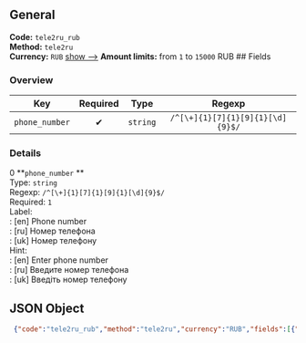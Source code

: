 ## General 
**Code:** `tele2ru_rub`  
**Method:** `tele2ru`  
**Currency:** `RUB` [show -->]() 
**Amount limits:** from `1`  to `15000`  RUB ## Fields 
### Overview 
|Key|Required|Type|Regexp| 
|:---:|:---:|:---:|:---:| 
|`phone_number` |✔ |`string` |`/^[\+]{1}[7]{1}[9]{1}[\d]{9}$/` | 
 
### Details 
0 **`phone_number` **  
Type: `string`  
Regexp: `/^[\+]{1}[7]{1}[9]{1}[\d]{9}$/`  
Required: `1`  
Label:  
: [en] Phone number  
: [ru] Номер телефона  
: [uk] Номер телефону  
Hint:  
: [en] Enter phone number  
: [ru] Введите номер телефона  
: [uk] Введіть номер телефону  
## JSON Object 
```json
 {"code":"tele2ru_rub","method":"tele2ru","currency":"RUB","fields":[{"key":"phone_number","type":"string","label":{"en":"Phone number","ru":"\u041d\u043e\u043c\u0435\u0440 \u0442\u0435\u043b\u0435\u0444\u043e\u043d\u0430","uk":"\u041d\u043e\u043c\u0435\u0440 \u0442\u0435\u043b\u0435\u0444\u043e\u043d\u0443"},"hint":{"en":"Enter phone number","ru":"\u0412\u0432\u0435\u0434\u0438\u0442\u0435 \u043d\u043e\u043c\u0435\u0440 \u0442\u0435\u043b\u0435\u0444\u043e\u043d\u0430","uk":"\u0412\u0432\u0435\u0434\u0456\u0442\u044c \u043d\u043e\u043c\u0435\u0440 \u0442\u0435\u043b\u0435\u0444\u043e\u043d\u0443"},"regexp":"\/^[\\+]{1}[7]{1}[9]{1}[\\d]{9}$\/","required":true,"position":1}],"amount_min":1,"amount_max":15000}```  
